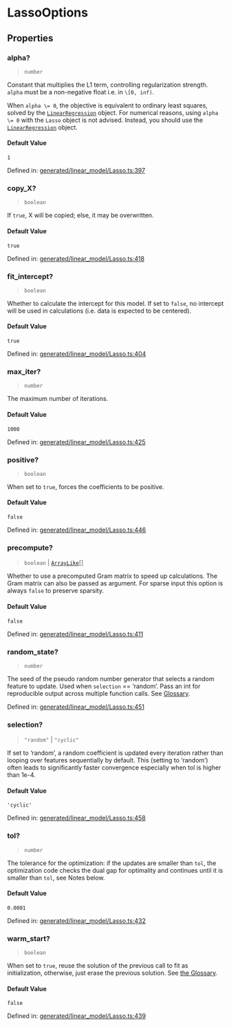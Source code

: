 # LassoOptions

## Properties

### alpha?

> `number`

Constant that multiplies the L1 term, controlling regularization strength. `alpha` must be a non-negative float i.e. in `\[0, inf)`.

When `alpha \= 0`, the objective is equivalent to ordinary least squares, solved by the [`LinearRegression`](sklearn.linear_model.LinearRegression.html#sklearn.linear_model.LinearRegression "sklearn.linear_model.LinearRegression") object. For numerical reasons, using `alpha \= 0` with the `Lasso` object is not advised. Instead, you should use the [`LinearRegression`](sklearn.linear_model.LinearRegression.html#sklearn.linear_model.LinearRegression "sklearn.linear_model.LinearRegression") object.

#### Default Value

`1`

Defined in:  [generated/linear\_model/Lasso.ts:397](https://github.com/transitive-bullshit/scikit-learn-ts/blob/b59c1ff/packages/sklearn/src/generated/linear_model/Lasso.ts#L397)

### copy\_X?

> `boolean`

If `true`, X will be copied; else, it may be overwritten.

#### Default Value

`true`

Defined in:  [generated/linear\_model/Lasso.ts:418](https://github.com/transitive-bullshit/scikit-learn-ts/blob/b59c1ff/packages/sklearn/src/generated/linear_model/Lasso.ts#L418)

### fit\_intercept?

> `boolean`

Whether to calculate the intercept for this model. If set to `false`, no intercept will be used in calculations (i.e. data is expected to be centered).

#### Default Value

`true`

Defined in:  [generated/linear\_model/Lasso.ts:404](https://github.com/transitive-bullshit/scikit-learn-ts/blob/b59c1ff/packages/sklearn/src/generated/linear_model/Lasso.ts#L404)

### max\_iter?

> `number`

The maximum number of iterations.

#### Default Value

`1000`

Defined in:  [generated/linear\_model/Lasso.ts:425](https://github.com/transitive-bullshit/scikit-learn-ts/blob/b59c1ff/packages/sklearn/src/generated/linear_model/Lasso.ts#L425)

### positive?

> `boolean`

When set to `true`, forces the coefficients to be positive.

#### Default Value

`false`

Defined in:  [generated/linear\_model/Lasso.ts:446](https://github.com/transitive-bullshit/scikit-learn-ts/blob/b59c1ff/packages/sklearn/src/generated/linear_model/Lasso.ts#L446)

### precompute?

> `boolean` \| [`ArrayLike`](../types/ArrayLike.md)[]

Whether to use a precomputed Gram matrix to speed up calculations. The Gram matrix can also be passed as argument. For sparse input this option is always `false` to preserve sparsity.

#### Default Value

`false`

Defined in:  [generated/linear\_model/Lasso.ts:411](https://github.com/transitive-bullshit/scikit-learn-ts/blob/b59c1ff/packages/sklearn/src/generated/linear_model/Lasso.ts#L411)

### random\_state?

> `number`

The seed of the pseudo random number generator that selects a random feature to update. Used when `selection` == ‘random’. Pass an int for reproducible output across multiple function calls. See [Glossary](../../glossary.html#term-random_state).

Defined in:  [generated/linear\_model/Lasso.ts:451](https://github.com/transitive-bullshit/scikit-learn-ts/blob/b59c1ff/packages/sklearn/src/generated/linear_model/Lasso.ts#L451)

### selection?

> `"random"` \| `"cyclic"`

If set to ‘random’, a random coefficient is updated every iteration rather than looping over features sequentially by default. This (setting to ‘random’) often leads to significantly faster convergence especially when tol is higher than 1e-4.

#### Default Value

`'cyclic'`

Defined in:  [generated/linear\_model/Lasso.ts:458](https://github.com/transitive-bullshit/scikit-learn-ts/blob/b59c1ff/packages/sklearn/src/generated/linear_model/Lasso.ts#L458)

### tol?

> `number`

The tolerance for the optimization: if the updates are smaller than `tol`, the optimization code checks the dual gap for optimality and continues until it is smaller than `tol`, see Notes below.

#### Default Value

`0.0001`

Defined in:  [generated/linear\_model/Lasso.ts:432](https://github.com/transitive-bullshit/scikit-learn-ts/blob/b59c1ff/packages/sklearn/src/generated/linear_model/Lasso.ts#L432)

### warm\_start?

> `boolean`

When set to `true`, reuse the solution of the previous call to fit as initialization, otherwise, just erase the previous solution. See [the Glossary](../../glossary.html#term-warm_start).

#### Default Value

`false`

Defined in:  [generated/linear\_model/Lasso.ts:439](https://github.com/transitive-bullshit/scikit-learn-ts/blob/b59c1ff/packages/sklearn/src/generated/linear_model/Lasso.ts#L439)
